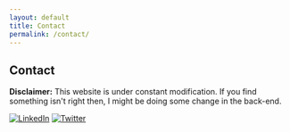 ```yaml
---
layout: default
title: Contact
permalink: /contact/
---
```


## Contact

**Disclaimer:** This website is under constant modification.
If you find something isn't right then,
I might be doing some change in the back-end.

[![LinkedIn](https://img.shields.io/badge/LinkedIn-0077B5?style=for-the-badge&logo=linkedin&logoColor=white)]([https://www.linkedin.com/in/your-linkedin-profile](https://www.linkedin.com/in/zoeharrington/))
[![Twitter](https://img.shields.io/badge/Twitter-1DA1F2?style=for-the-badge&logo=twitter&logoColor=white)]([https://twitter.com/your-twitter-profile](https://twitter.com/zoeharring10)https://twitter.com/zoeharring10)
